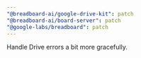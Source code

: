 ```yaml
---
"@breadboard-ai/google-drive-kit": patch
"@breadboard-ai/board-server": patch
"@google-labs/breadboard": patch
---
```


Handle Drive errors a bit more gracefully.
